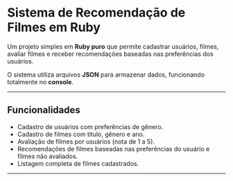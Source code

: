 # Sistema de Recomendação de Filmes em Ruby

Um projeto simples em **Ruby puro** que permite cadastrar usuários, filmes, avaliar filmes e receber recomendações baseadas nas preferências dos usuários.  

O sistema utiliza arquivos **JSON** para armazenar dados, funcionando totalmente no **console**.

---

## Funcionalidades

- Cadastro de usuários com preferências de gênero.
- Cadastro de filmes com título, gênero e ano.
- Avaliação de filmes por usuários (nota de 1 a 5).
- Recomendações de filmes baseadas nas preferências do usuário e filmes não avaliados.
- Listagem completa de filmes cadastrados.

---
